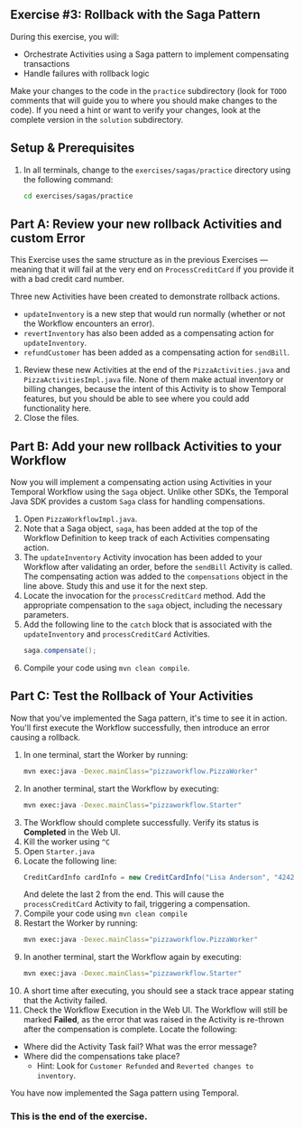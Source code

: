## Exercise #3: Rollback with the Saga Pattern

During this exercise, you will:

- Orchestrate Activities using a Saga pattern to implement compensating transactions
- Handle failures with rollback logic

Make your changes to the code in the `practice` subdirectory (look for `TODO` 
comments that will guide you to where you should make changes to the code). 
If you need a hint or want to verify your changes, look at the complete version 
in the `solution` subdirectory.

## Setup & Prerequisites

1. In all terminals, change to the `exercises/sagas/practice`
   directory using the following command:
   ```bash
   cd exercises/sagas/practice
   ```

## Part A: Review your new rollback Activities and custom Error

This Exercise uses the same structure as in the previous Exercises — meaning 
that it will fail at the very end on `ProcessCreditCard` if you provide it with 
a bad credit card number.

Three new Activities have been created to demonstrate rollback actions.

* `updateInventory` is a new step that would run normally (whether or not the
Workflow encounters an error). 
* `revertInventory` has also been added as a compensating action for `updateInventory`. 
* `refundCustomer` has been added as a compensating action for `sendBill`.

1. Review these new Activities at the end of the `PizzaActivities.java` and `PizzaActivitiesImpl.java` 
   file. None of them make actual inventory or billing changes, because the intent 
   of this Activity is to show Temporal features, but you should be able to see 
   where you could add functionality here.
2. Close the files.

## Part B: Add your new rollback Activities to your Workflow

Now you will implement a compensating action using Activities in your Temporal
Workflow using the `Saga` object. Unlike other SDKs, the Temporal Java SDK provides
a custom `Saga` class for handling compensations.

1. Open `PizzaWorkflowImpl.java`. 
2. Note that a Saga object, `saga`, has been added at the top of the Workflow
   Definition to keep track of each Activities compensating action. 
3. The `updateInventory` Activity invocation has been added to your Workflow after 
   validating an order, before the `sendBill` Activity is called. The compensating
   action was added to the `compensations` object in the line above. Study this
   and use it for the next step.
4. Locate the invocation for the `processCreditCard` method. Add the appropriate
   compensation to the `saga` object, including the necessary parameters.  
5. Add the following line to the `catch` block that is associated with the 
   `updateInventory` and `processCreditCard` Activities.
   ```java
   saga.compensate();
   ```
5. Compile your code using `mvn clean compile`.


## Part C: Test the Rollback of Your Activities

Now that you've implemented the Saga pattern, it's time to see it in action. You'll
first execute the Workflow successfully, then introduce an error causing a 
rollback. 

1. In one terminal, start the Worker by running:
   ```bash
   mvn exec:java -Dexec.mainClass="pizzaworkflow.PizzaWorker"
   ```
2. In another terminal, start the Workflow by executing:
   ```bash
   mvn exec:java -Dexec.mainClass="pizzaworkflow.Starter"
   ```
3. The Workflow should complete successfully. Verify its status is **Completed** in
   the Web UI. 
4. Kill the worker using `^C`
5. Open `Starter.java`
6. Locate the following line:
   ```java
   CreditCardInfo cardInfo = new CreditCardInfo("Lisa Anderson", "4242424242424242");
   ```
   And delete the last 2 from the end. This will cause the `processCreditCard`
   Activity to fail, triggering a compensation.
7. Compile your code using `mvn clean compile`
8. Restart the Worker by running:
   ```bash
   mvn exec:java -Dexec.mainClass="pizzaworkflow.PizzaWorker"
   ```
9. In another terminal, start the Workflow again by executing:
   ```bash
   mvn exec:java -Dexec.mainClass="pizzaworkflow.Starter"
   ```
10. A short time after executing, you should see a stack trace appear stating 
   that the Activity failed.
11. Check the Workflow Execution in the Web UI. The Workflow will still be marked
   **Failed**, as the error that was raised in the Activity is re-thrown after the 
   compensation is complete. Locate the following:
   * Where did the Activity Task fail? What was the error message? 
   * Where did the compensations take place?
      * Hint: Look for `Customer Refunded` and `Reverted changes to inventory`.

You have now implemented the Saga pattern using Temporal.

### This is the end of the exercise.